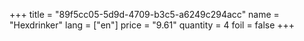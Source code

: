 +++
title = "89f5cc05-5d9d-4709-b3c5-a6249c294acc"
name = "Hexdrinker"
lang = ["en"]
price = "9.61"
quantity = 4
foil = false
+++
